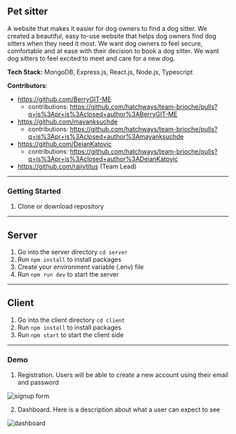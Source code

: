 ## Pet sitter

A website that makes it easier for dog owners to find a dog sitter. We created a beautiful, easy to-use website that helps dog owners find dog sitters when they need it most. We want dog owners to feel secure, comfortable and at ease with their decision to book a dog sitter. We want dog sitters to feel excited to meet and care for a new dog.

**Tech Stack:** MongoDB, Express.js, React.js, Node.js, Typescript

**Contributors**:
- https://github.com/BerryGIT-ME
    - contributions: https://github.com/hatchways/team-brioche/pulls?q=is%3Apr+is%3Aclosed+author%3ABerryGIT-ME
- https://github.com/mayanksuchde
    - contributions: https://github.com/hatchways/team-brioche/pulls?q=is%3Apr+is%3Aclosed+author%3Amayanksuchde
- https://github.com/DejanKatovic
    - contributions: https://github.com/hatchways/team-brioche/pulls?q=is%3Apr+is%3Aclosed+author%3ADejanKatovic
- https://github.com/rajivtitus (Team Lead)

---

### Getting Started

1. Clone or download repository

---

## Server

1. Go into the server directory `cd server`
2. Run `npm install` to install packages
3. Create your environment variable (.env) file
4. Run `npm run dev` to start the server

---

## Client

1. Go into the client directory `cd client`
2. Run `npm install` to install packages
3. Run `npm start` to start the client side

---

### Demo

1. Registration. Users will be able to create a new account using their email and password

![signup form](https://user-images.githubusercontent.com/53505772/134494779-228bb459-7936-4588-b78f-6b00997dd49d.PNG)

2. Dashboard. Here is a description about what a user can expect to see

![dashboard](https://user-images.githubusercontent.com/53505772/137092587-9c92148c-fa06-4786-9260-8370d9d7154f.PNG)

